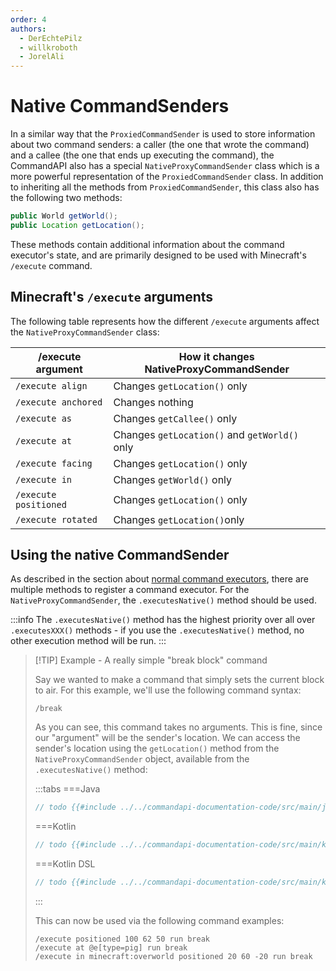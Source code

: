 ```yaml
---
order: 4
authors:
  - DerEchtePilz
  - willkroboth
  - JorelAli
---
```


# Native CommandSenders

In a similar way that the `ProxiedCommandSender` is used to store information about two command senders: a caller (the one that wrote the command) and a callee (the one that ends up executing the command), the CommandAPI also has a special `NativeProxyCommandSender` class which is a more powerful representation of the `ProxiedCommandSender` class. In addition to inheriting all the methods from `ProxiedCommandSender`, this class also has the following two methods:

```java
public World getWorld();
public Location getLocation();
```

These methods contain additional information about the command executor's state, and are primarily designed to be used with Minecraft's `/execute` command.

## Minecraft's `/execute` arguments

The following table represents how the different `/execute` arguments affect the `NativeProxyCommandSender` class:

| /execute argument     | How it changes NativeProxyCommandSender       |
|-----------------------|-----------------------------------------------|
| `/execute align`      | Changes `getLocation()` only                  |
| `/execute anchored`   | Changes nothing                               |
| `/execute as`         | Changes `getCallee()` only                    |
| `/execute at`         | Changes `getLocation()` and `getWorld()` only |
| `/execute facing`     | Changes `getLocation()` only                  |
| `/execute in`         | Changes `getWorld()` only                     |
| `/execute positioned` | Changes `getLocation()` only                  |
| `/execute rotated`    | Changes `getLocation()`only                   |

## Using the native CommandSender

As described in the section about [normal command executors](./normal-executors), there are multiple methods to register a command executor. For the `NativeProxyCommandSender`, the `.executesNative()` method should be used.

:::info
The `.executesNative()` method has the highest priority over all over `.executesXXX()` methods - if you use the `.executesNative()` method, no other execution method will be run.
:::

> [!TIP] Example - A really simple "break block" command
> 
> Say we wanted to make a command that simply sets the current block to air. For this example, we'll use the following command syntax:
> 
> ```mccmd
> /break
> ```
> 
> As you can see, this command takes no arguments. This is fine, since our "argument" will be the sender's location. We can access the sender's location using the `getLocation()` method from the `NativeProxyCommandSender` object, available from the `.executesNative()` method:
> 
> :::tabs
> ===Java
> ```java
> // todo {{#include ../../commandapi-documentation-code/src/main/java/dev/jorel/commandapi/examples/java/Examples.java:native1}}
> ```
> ===Kotlin
> ```kotlin
> // todo {{#include ../../commandapi-documentation-code/src/main/kotlin/dev/jorel/commandapi/examples/kotlin/Examples.kt:native1}}
> ```
> ===Kotlin DSL
> ```kotlin
> // todo {{#include ../../commandapi-documentation-code/src/main/kotlin/dev/jorel/commandapi/examples/kotlin/ExamplesKotlinDSL.kt:native1}}
> ```
> :::
> 
> This can now be used via the following command examples:
> 
> ```mccmd
> /execute positioned 100 62 50 run break
> /execute at @e[type=pig] run break
> /execute in minecraft:overworld positioned 20 60 -20 run break
> ```
> 